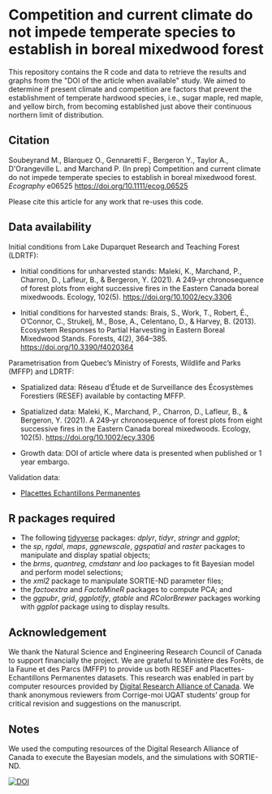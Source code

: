 # Competition and current climate do not impede temperate species to establish in boreal mixedwood forest

This repository contains the R code and data to retrieve the results and graphs from the "DOI of the article when available" study. We aimed to determine if present climate and competition are factors that prevent the establishment of temperate hardwood species, i.e., sugar maple, red maple, and yellow birch, from becoming established just above their continuous northern limit of distribution. 

## Citation 

Soubeyrand M., Blarquez O., Gennaretti F., Bergeron Y., Taylor A., D'Orangeville L. and Marchand P. (In prep) Competition and current climate do not impede temperate species to establish in boreal mixedwood forest. *Ecography* e06525 https://doi.org/10.1111/ecog.06525

Please cite this article for any work that re-uses this code.

## Data availability 

Initial conditions from Lake Duparquet Research and Teaching Forest (LDRTF):

- Initial conditions for unharvested stands: Maleki, K., Marchand, P., Charron, D., Lafleur, B., & Bergeron, Y. (2021). A 249‐yr chronosequence of forest plots from eight successive fires in the Eastern Canada boreal mixedwoods. Ecology, 102(5). https://doi.org/10.1002/ecy.3306

- Initial conditions for harvested stands: Brais, S., Work, T., Robert, É., O’Connor, C., Strukelj, M., Bose, A., Celentano, D., & Harvey, B. (2013). Ecosystem Responses to Partial Harvesting in Eastern Boreal Mixedwood Stands. Forests, 4(2), 364–385. https://doi.org/10.3390/f4020364

Parametrisation from Quebec’s Ministry of Forests, Wildlife and Parks (MFFP) and LDRTF:

- Spatialized data: Réseau d’Étude et de Surveillance des Écosystèmes Forestiers (RESEF) available by contacting MFFP.

- Spatialized data: Maleki, K., Marchand, P., Charron, D., Lafleur, B., & Bergeron, Y. (2021). A 249‐yr chronosequence of forest plots from eight successive fires in the Eastern Canada boreal mixedwoods. Ecology, 102(5). https://doi.org/10.1002/ecy.3306

- Growth data: DOI of article where data is presented when published or 1 year embargo.

Validation data:

- [Placettes Echantillons Permanentes](https://www.donneesquebec.ca/recherche/dataset/placettes-echantillons-permanentes-1970-a-aujourd-hui)

## R packages required

- The following [tidyverse](https://www.tidyverse.org) packages: 
*dplyr*, *tidyr*, *stringr* and *ggplot*;
- the *sp*, *rgdal*, *maps*, *ggnewscale*, *ggspatial* and *raster* packages to manipulate and display spatial objects;
- the *brms*, *quantreg*, *cmdstanr* and *loo* packages to fit Bayesian model and perform model selections;
- the *xml2* package to manipulate SORTIE-ND parameter files;
- the *factoextra* and *FactoMineR* packages to compute PCA; and
- the *ggpubr*, *grid*, *ggplotify*, *gtable* and *RColorBrewer* packages working with *ggplot* package using to display results. 

## Acknowledgement

We thank the Natural Science and Engineering Research Council of Canada to support financially the project. We are grateful to Ministère des Forêts, de la Faune et des Parcs (MFFP) to provide us both RESEF and Placettes-Echantillons Permanentes datasets. This research was enabled in part by computer resources provided by [Digital Research Alliance of Canada](https://www.alliancecan.ca/en). We thank anonymous reviewers from Corrige-moi UQAT students’ group for critical revision and suggestions on the manuscript. 

## Notes 
We used the computing resources of the Digital Research Alliance of Canada to execute the Bayesian models, and the simulations with SORTIE-ND.

[![DOI](https://zenodo.org/badge/508064540.svg)](https://zenodo.org/badge/latestdoi/508064540)
